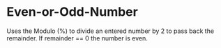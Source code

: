 # Even-or-Odd-Number
Uses the Modulo (%) to divide an entered number by 2 to pass back the remainder. If remainder == 0 the number is even. 
